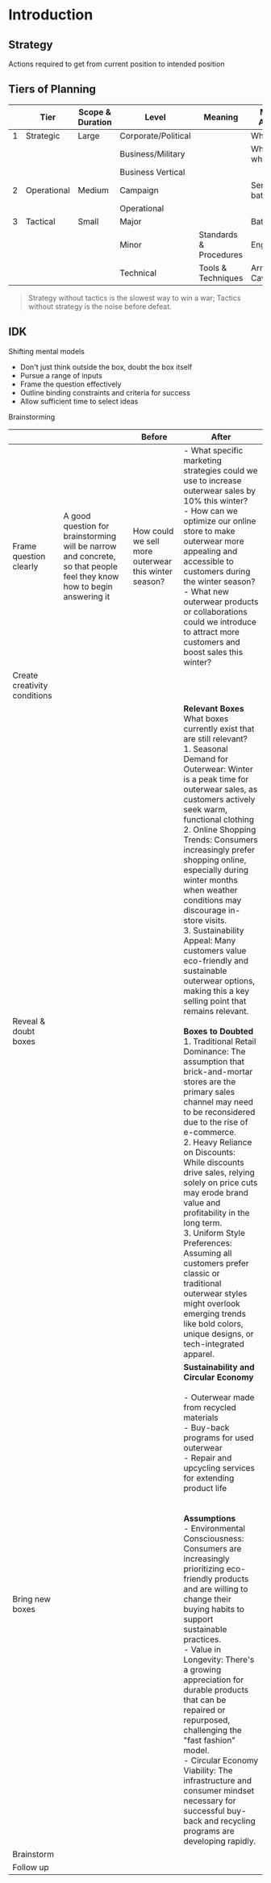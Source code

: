 # Introduction

## Strategy

Actions required to get from current position to intended position

## Tiers of Planning

|     | Tier        | Scope & Duration | Level               | Meaning                | Military Analogy  |
| --- | ----------- | ---------------- | ------------------- | ---------------------- | ----------------- |
| 1   | Strategic   | Large            | Corporate/Political |                        | Why               |
|     |             |                  | Business/Military   |                        | When & where      |
|     |             |                  | Business Vertical   |                        |                   |
| 2   | Operational | Medium           | Campaign            |                        | Series of battles |
|     |             |                  | Operational         |                        |                   |
| 3   | Tactical    | Small            | Major               |                        | Battle            |
|     |             |                  | Minor               | Standards & Procedures | Engagement        |
|     |             |                  | Technical           | Tools & Techniques     | Armor, Cavalry    |

> Strategy without tactics is the slowest way to win a war; Tactics without strategy is the noise before defeat.

## IDK

Shifting mental models

- Don't just think outside the box, doubt the box itself
- Pursue a range of inputs
- Frame the question effectively
- Outline binding constraints and criteria for success
- Allow sufficient time to select ideas

Brainstorming


|                              |                                                                                                                        | Before                                               | After                                                                                                                                                                                                                                                                                                                                                                                                                                                                                                                                                                                                                                                                                                                                                                                                                                                                                                                                                                                                                                                                                                            |
| ---------------------------- | ---------------------------------------------------------------------------------------------------------------------- | ---------------------------------------------------- | ---------------------------------------------------------------------------------------------------------------------------------------------------------------------------------------------------------------------------------------------------------------------------------------------------------------------------------------------------------------------------------------------------------------------------------------------------------------------------------------------------------------------------------------------------------------------------------------------------------------------------------------------------------------------------------------------------------------------------------------------------------------------------------------------------------------------------------------------------------------------------------------------------------------------------------------------------------------------------------------------------------------------------------------------------------------------------------------------------------------- |
| Frame question clearly       | A good question for brainstorming will be narrow and concrete, so that people feel they know how to begin answering it | How could we sell more outerwear this winter season? | - What specific marketing strategies could we use to increase outerwear sales by 10% this winter?<br>- How can we optimize our online store to make outerwear more appealing and accessible to customers during the winter season?<br>- What new outerwear products or collaborations could we introduce to attract more customers and boost sales this winter?                                                                                                                                                                                                                                                                                                                                                                                                                                                                                                                                                                                                                                                                                                                                                  |
| Create creativity conditions |                                                                                                                        |                                                      |                                                                                                                                                                                                                                                                                                                                                                                                                                                                                                                                                                                                                                                                                                                                                                                                                                                                                                                                                                                                                                                                                                                  |
| Reveal & doubt boxes         |                                                                                                                        |                                                      | **Relevant Boxes**<br>What boxes currently exist that are still relevant?<br>1. Seasonal Demand for Outerwear: Winter is a peak time for outerwear sales, as customers actively seek warm, functional clothing<br>2. Online Shopping Trends: Consumers increasingly prefer shopping online, especially during winter months when weather conditions may discourage in-store visits.<br>3. Sustainability Appeal: Many customers value eco-friendly and sustainable outerwear options, making this a key selling point that remains relevant.<br>    <br>**Boxes to Doubted**<br>1. Traditional Retail Dominance: The assumption that brick-and-mortar stores are the primary sales channel may need to be reconsidered due to the rise of e-commerce.<br>2. Heavy Reliance on Discounts: While discounts drive sales, relying solely on price cuts may erode brand value and profitability in the long term.<br>3. Uniform Style Preferences: Assuming all customers prefer classic or traditional outerwear styles might overlook emerging trends like bold colors, unique designs, or tech-integrated apparel. |
| Bring new boxes              |                                                                                                                        |                                                      | **Sustainability and Circular Economy**<br><br>- Outerwear made from recycled materials<br>- Buy-back programs for used outerwear<br>- Repair and upcycling services for extending product life<br><br><br>**Assumptions**<br>- Environmental Consciousness: Consumers are increasingly prioritizing eco-friendly products and are willing to change their buying habits to support sustainable practices.<br>- Value in Longevity: There's a growing appreciation for durable products that can be repaired or repurposed, challenging the "fast fashion" model.<br>- Circular Economy Viability: The infrastructure and consumer mindset necessary for successful buy-back and recycling programs are developing rapidly.                                                                                                                                                                                                                                                                                                                                                                                      |
| Brainstorm                   |                                                                                                                        |                                                      |                                                                                                                                                                                                                                                                                                                                                                                                                                                                                                                                                                                                                                                                                                                                                                                                                                                                                                                                                                                                                                                                                                                  |
| Follow up                    |                                                                                                                        |                                                      |                                                                                                                                                                                                                                                                                                                                                                                                                                                                                                                                                                                                                                                                                                                                                                                                                                                                                                                                                                                                                                                                                                                  |
